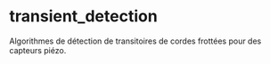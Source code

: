 # transient_detection
Algorithmes de détection de transitoires de cordes frottées pour des capteurs piézo.
